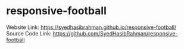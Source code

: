 # responsive-football
Website Link: https://syedhasibrahman.github.io/responsive-football/
Source Code Link: https://github.com/SyedHasibRahman/responsive-football